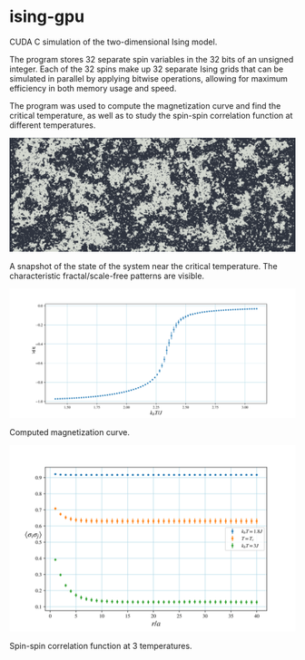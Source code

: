 # ising-gpu

CUDA C simulation of the two-dimensional Ising model.


The program stores 32 separate spin variables in the 32 bits of an unsigned integer. Each of the 32 spins make up 32 separate Ising grids that can be simulated in parallel by applying bitwise operations, allowing for maximum efficiency in both memory usage and speed.


The program was used to compute the magnetization curve and find the critical temperature, as well as to study the spin-spin correlation function at different temperatures.

![Critical Ising](https://github.com/gabriele-tasca/ising-gpu/blob/master/critical-ising.png)

A snapshot of the state of the system near the critical temperature. The characteristic fractal/scale-free patterns are visible.


![Magnetization Curve](https://github.com/gabriele-tasca/ising-gpu/blob/master/m_plot.svg)

Computed magnetization curve.


![Correlation](https://github.com/gabriele-tasca/ising-gpu/blob/master/3corrs.svg)

Spin-spin correlation function at 3 temperatures.
